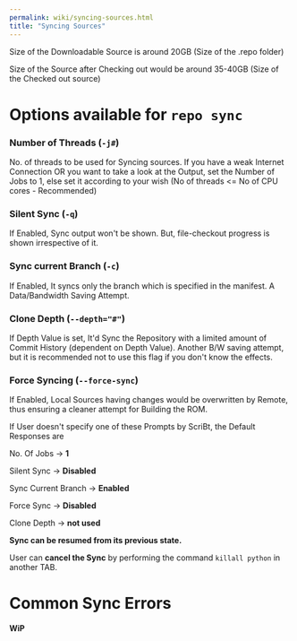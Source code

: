 ```yaml
---
permalink: wiki/syncing-sources.html
title: "Syncing Sources"
---
```


Size of the Downloadable Source is around 20GB (Size of the .repo folder)

Size of the Source after Checking out would be around 35-40GB (Size of the Checked out source)

# Options available for `repo sync`

### Number of Threads (`-j#`)

No. of threads to be used for Syncing sources. If you have a weak Internet Connection OR you want to take a look at the Output, set the Number of Jobs to 1, else set it according to your wish (No of threads <= No of CPU cores - Recommended)

### Silent Sync (`-q`)

If Enabled, Sync output won't be shown. But, file-checkout progress is shown irrespective of it.

### Sync current Branch (`-c`)

If Enabled, It syncs only the branch which is specified in the manifest. A Data/Bandwidth Saving Attempt.

### Clone Depth (`--depth="#"`)

If Depth Value is set, It'd Sync the Repository with a limited amount of Commit History (dependent on Depth Value). Another B/W saving attempt, but it is recommended not to use this flag if you don't know the effects.

### Force Syncing (`--force-sync`)

If Enabled, Local Sources having changes would be overwritten by Remote, thus ensuring a cleaner attempt for Building the ROM.

If User doesn't specify one of these Prompts by ScriBt, the Default Responses are

No. Of Jobs           -> **1**

Silent Sync           -> **Disabled**

Sync Current Branch   -> **Enabled**

Force Sync            -> **Disabled**

Clone Depth           -> **not used**

**Sync can be resumed from its previous state.**  

User can **cancel the Sync** by performing the command `killall python` in another TAB.

# Common Sync Errors

**WiP**
